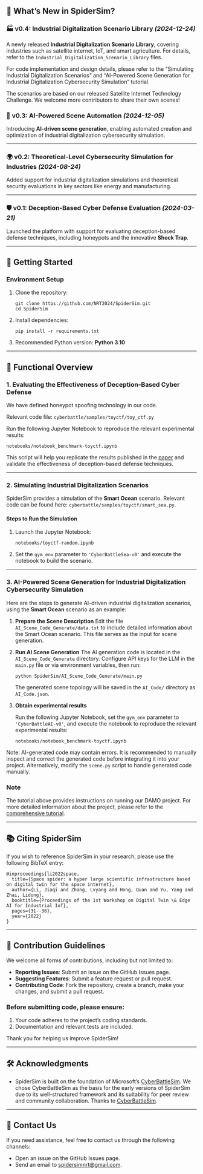 ## 📰 **What’s New in SpiderSim?**

### 🏭 **v0.4: Industrial Digitalization Scenario Library** *(2024-12-24)*

A newly released **Industrial Digitalization Scenario Library**, covering industries such as satellite internet, IoT, and smart agriculture. For details, refer to the `Industrial_Digitalization_Scenario_Library` files.

For code implementation and design details, please refer to the “Simulating Industrial Digitalization Scenarios” and “AI-Powered Scene Generation for Industrial Digitalization Cybersecurity Simulation“ tutorial.

The scenarios are based on our released Satellite Internet Technology Challenge. We welcome more contributors to share their own scenes!

### 🚀 **v0.3: AI-Powered Scene Automation** *(2024-12-05)*

Introducing **AI-driven scene generation**, enabling automated creation and optimization of industrial digitalization cybersecurity simulation.

------

### 🌍 **v0.2: Theoretical-Level Cybersecurity Simulation for Industries** *(2024-08-24)*

Added support for industrial digitalization simulations and theoretical security evaluations in key sectors like energy and manufacturing.

------

### 🛡️ **v0.1: Deception-Based Cyber Defense Evaluation** *(2024-03-21)*

Launched the platform with support for evaluating deception-based defense techniques, including honeypots and the innovative **Shock Trap**.

------

## 🌟  **Getting Started**

### Environment Setup

1. Clone the repository:

   ```
   git clone https://github.com/NRT2024/SpiderSim.git
   cd SpiderSim
   ```

2. Install dependencies:

   ```
   pip install -r requirements.txt
   ```

3. Recommended Python version: **Python 3.10**

------

## 📖 **Functional Overview**

### 1. **Evaluating the Effectiveness of Deception-Based Cyber Defense**

We have defined honeypot spoofing technology in our code.

Relevant code file: `cyberbattle/samples/toyctf/toy_ctf.py`

Run the following Jupyter Notebook to reproduce the relevant experimental results:

```
notebooks/notebook_benchmark-toyctf.ipynb
```

This script will help you replicate the results published in the [paper](https://link.springer.com/chapter/10.1007/978-3-031-56583-0_15) and validate the effectiveness of deception-based defense techniques.

------

### 2. **Simulating Industrial Digitalization Scenarios**

SpiderSim provides a simulation of the **Smart Ocean** scenario. Relevant code can be found here: `cyberbattle/samples/toyctf/smart_sea.py`.

#### **Steps to Run the Simulation**

1. Launch the Jupyter Notebook:

   ```
   notebooks/toyctf-random.ipynb
   ```

2. Set the `gym_env` parameter to `'CyberBattleSea-v0'` and execute the notebook to build the scenario.


------

### 3. **AI-Powered Scene Generation for Industrial Digitalization Cybersecurity Simulation**

Here are the steps to generate AI-driven industrial digitalization scenarios, using the **Smart Ocean** scenario as an example:

1. **Prepare the Scene Description**
   Edit the file `AI_Scene_Code_Generate/data.txt` to include detailed information about the Smart Ocean scenario. This file serves as the input for scene generation.

2. **Run AI Scene Generation**
   The AI generation code is located in the `AI_Scene_Code_Generate` directory. Configure API keys for the LLM in the `main.py` file or via environment variables, then run:

   ```
   python SpiderSim/AI_Scene_Code_Generate/main.py
   ```

   The generated scene topology will be saved in the `AI_Code/` directory as `AI_Code.json`.

3. **Obtain experimental results**

   Run the following Jupyter Notebook, set the `gym_env` parameter to `'CyberBattleAI-v0'`, and execute the notebook to reproduce the relevant experimental results:

   ```
   notebooks/notebook_benchmark-toyctf.ipynb
   ```


Note: AI-generated code may contain errors. It is recommended to manually inspect and correct the generated code before integrating it into your project. Alternatively, modify the `scene.py` script to handle generated code manually.

### Note

The tutorial above provides instructions on running our DAMO project. For more detailed information about the project, please refer to the [comprehensive tutorial]((/img/detailintro.md) ). 

------

## 📚 **Citing SpiderSim**

If you wish to reference SpiderSim in your research, please use the following BibTeX entry:

```
@inproceedings{li2022space,
  title={Space spider: a hyper large scientific infrastructure based on digital twin for the space internet},
  author={Li, Jiaqi and Zhang, Lvyang and Hong, Quan and Yu, Yang and Zhai, Lidong},
  booktitle={Proceedings of the 1st Workshop on Digital Twin \& Edge AI for Industrial IoT},
  pages={31--36},
  year={2022}
}
```

------

## 🤝 **Contribution Guidelines**

We welcome all forms of contributions, including but not limited to:

- **Reporting Issues**: Submit an issue on the GitHub Issues page.
- **Suggesting Features**: Submit a feature request or pull request.
- **Contributing Code**: Fork the repository, create a branch, make your changes, and submit a pull request.

### Before submitting code, please ensure:

1. Your code adheres to the project’s coding standards.
2. Documentation and relevant tests are included.

Thank you for helping us improve SpiderSim!

------

## 🛠️ **Acknowledgments**

- SpiderSim is built on the foundation of Microsoft’s [CyberBattleSim](https://github.com/microsoft/CyberBattleSim). We chose CyberBattleSim as the basis for the early versions of SpiderSim due to its well-structured framework and its suitability for peer review and community collaboration. Thanks to [CyberBattleSim](https://github.com/microsoft/CyberBattleSim).

------

## 📩 **Contact Us**

If you need assistance, feel free to contact us through the following channels:

- Open an issue on the GitHub Issues page.
- Send an email to spidersimnrt@gmail.com.
